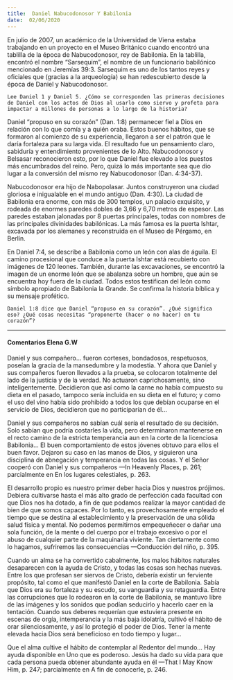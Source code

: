```yaml
---
title:  Daniel Nabucodonosor Y Babilonia
date:  02/06/2020
---
```


En julio de 2007, un académico de la Universidad de Viena estaba trabajando en un proyecto en el Museo Británico cuando encontró una tablilla de la época de Nabucodonosor, rey de Babilonia. En la tablilla, encontró el nombre “Sarsequim”, el nombre de un funcionario babilónico mencionado en Jeremías 39:3. Sarsequim es uno de los tantos reyes y oficiales que (gracias a la arqueología) se han redescubierto desde la época de Daniel y Nabucodonosor.

`Lee Daniel 1 y Daniel 5. ¿Cómo se corresponden las primeras decisiones de Daniel con los actos de Dios al usarlo como siervo y profeta para impactar a millones de personas a lo largo de la historia?`

Daniel “propuso en su corazón” (Dan. 1:8) permanecer fiel a Dios en relación con lo que comía y a quién oraba. Estos buenos hábitos, que se formaron al comienzo de su experiencia, llegaron a ser el patrón que le daría fortaleza para su larga vida. El resultado fue un pensamiento claro, sabiduría y entendimiento provenientes de lo Alto. Nabucodonosor y Belsasar reconocieron esto, por lo que Daniel fue elevado a los puestos más encumbrados del reino. Pero, quizá lo más importante sea que dio lugar a la conversión del mismo rey Nabucodonosor (Dan. 4:34-37).

Nabucodonosor era hijo de Nabopolasar. Juntos construyeron una ciudad gloriosa e inigualable en el mundo antiguo (Dan. 4:30). La ciudad de Babilonia era enorme, con más de 300 templos, un palacio exquisito, y rodeada de enormes paredes dobles de 3,66 y 6,70 metros de espesor. Las paredes estaban jalonadas por 8 puertas principales, todas con nombres de las principales divinidades babilónicas. La más famosa es la puerta Ishtar, excavada por los alemanes y reconstruida en el Museo de Pérgamo, en Berlín.

En Daniel 7:4, se describe a Babilonia como un león con alas de águila. El camino procesional que conduce a la puerta Ishtar está recubierto con imágenes de 120 leones. También, durante las excavaciones, se encontró la imagen de un enorme león que se abalanza sobre un hombre, que aún se encuentra hoy fuera de la ciudad. Todos estos testifican del león como símbolo apropiado de Babilonia la Grande. Se confirma la historia bíblica y su mensaje profético.

`Daniel 1:8 dice que Daniel “propuso en su corazón”. ¿Qué significa eso? ¿Qué cosas necesitas “proponerte (hacer o no hacer) en tu corazón”?`

---

#### Comentarios Elena G.W

Daniel y sus compañero… fueron corteses, bondadosos, respetuosos, poseían la gracia de la mansedumbre y la modestia. Y ahora que Daniel y sus compañeros fueron llevados a la prueba, se colocaron totalmente del lado de la justicia y de la verdad. No actuaron caprichosamente, sino inteligentemente. Decidieron que así como la carne no había compuesto su dieta en el pasado, tampoco sería incluida en su dieta en el futuro; y como el uso del vino había sido prohibido a todos los que debían ocuparse en el servicio de Dios, decidieron que no participarían de él…

Daniel y sus compañeros no sabían cuál sería el resultado de su decisión. Solo sabían que podría costarles la vida, pero determinaron mantenerse en el recto camino de la estricta temperancia aun en la corte de la licenciosa Babilonia… El buen comportamiento de estos jóvenes obtuvo para ellos el buen favor. Dejaron su caso en las manos de Dios, y siguieron una disciplina de abnegación y temperancia en todas las cosas. Y el Señor cooperó con Daniel y sus compañeros —In Heavenly Places, p. 261; parcialmente en En los lugares celestiales, p. 263.

El desarrollo propio es nuestro primer deber hacia Dios y nuestros prójimos. Debiera cultivarse hasta el más alto grado de perfección cada facultad con que Dios nos ha dotado, a fin de que podamos realizar la mayor cantidad de bien de que somos capaces. Por lo tanto, es provechosamente empleado el tiempo que se destina al establecimiento y la preservación de una sólida salud física y mental. No podemos permitirnos empequeñecer o dañar una sola función, de la mente o del cuerpo por el trabajo excesivo o por el abuso de cualquier parte de la maquinaria viviente. Tan ciertamente como lo hagamos, sufriremos las consecuencias —Conducción del niño, p. 395.

Cuando un alma se ha convertido cabalmente, los malos hábitos naturales desaparecen con la ayuda de Cristo, y todas las cosas son hechas nuevas. Entre los que profesan ser siervos de Cristo, debería existir un ferviente propósito, tal como el que manifestó Daniel en la corte de Babilonia. Sabía que Dios era su fortaleza y su escudo, su vanguardia y su retaguardia. Entre las corrupciones que lo rodearon en la corte de Babilonia, se mantuvo libre de las imágenes y los sonidos que podían seducirlo y hacerlo caer en la tentación. Cuando sus deberes requerían que estuviera presente en escenas de orgía, intemperancia y la más baja idolatría, cultivó el hábito de orar silenciosamente, y así lo protegió el poder de Dios. Tener la mente elevada hacia Dios será beneficioso en todo tiempo y lugar…

Que el alma cultive el hábito de contemplar al Redentor del mundo… Hay ayuda disponible en Uno que es poderoso. Jesús ha dado su vida para que cada persona pueda obtener abundante ayuda en él —That I May Know Him, p. 247; parcialmente en A fin de conocerle, p. 246.